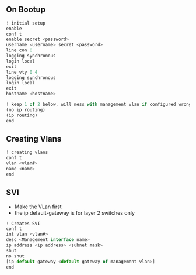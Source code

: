	
## On Bootup
```js
! initial setup
enable
conf t
enable secret <password>
username <username> secret <password>
line con 0
logging synchronous
login local
exit
line vty 0 4
logging synchronous
login local
exit
hostname <hostname>

! keep 1 of 2 below, will mess with management vlan if configured wrong
(no ip routing)
(ip routing)
end
```


## Creating Vlans
```js
! creating vlans
conf t
vlan <vlan#>
name <name>
end
```


## SVI
- Make the VLan first
- the ip default-gateway is for layer 2 switches only
```js
! Creates SVI
conf t
int vlan <vlan#>
desc <Management interface name>
ip address <ip address> <subnet mask>
shut
no shut
[ip default-gateway <default gateway of management vlan>]
end
```




